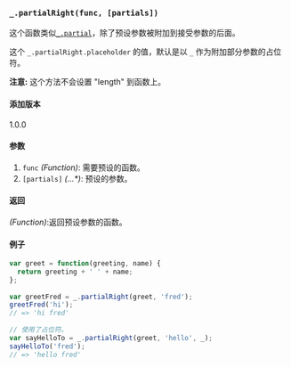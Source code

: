 ### `_.partialRight(func, [partials])`[​](#_partialrightfunc-partials "_partialrightfunc-partials的直接链接")

这个函数类似[`_.partial`](#partial)，除了预设参数被附加到接受参数的后面。  
  
这个 `_.partialRight.placeholder` 的值，默认是以 `_` 作为附加部分参数的占位符。  
  
**注意:** 这个方法不会设置 "length" 到函数上。

#### 添加版本

1.0.0

#### 参数

1.  `func` _(Function)_: 需要预设的函数。
2.  `[partials]` _(...\*)_: 预设的参数。

#### 返回

_(Function)_:返回预设参数的函数。

#### 例子

```js
var greet = function(greeting, name) {
  return greeting + ' ' + name;
};
 
var greetFred = _.partialRight(greet, 'fred');
greetFred('hi');
// => 'hi fred'
 
// 使用了占位符。
var sayHelloTo = _.partialRight(greet, 'hello', _);
sayHelloTo('fred');
// => 'hello fred'

```